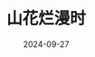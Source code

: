 ---
layout: page
title: 山花烂漫时
description: >
  鲜活、幽默、动人。
category: 剧集
img: assets/img/movie/2024/山花烂漫时.webp
star: 6
date: 2024-09-27
---
